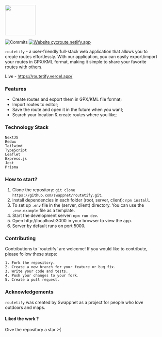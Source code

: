 <img align='center' src="client/public/logo.svg" width="100px">

![Commits](https://img.shields.io/github/commit-activity/m/swappnet/routetify)
[![Website cycroute.netlify.app](https://img.shields.io/website-up-down-green-red/http/shields.io.svg)](https://routetify.vercel.app/)

`routetify` - a user-friendly full-stack web application that allows you to create routes effortlessly. With our application, you can easily export/import your routes in GPX/KML format, making it simple to share your favorite routes with others.

Live - https://routetify.vercel.app/

### Features

- Create routes and export them in GPX/KML file format;
- Import routes to editor;
- Save the route and open it in the future when you want;
- Search your location & create routes where you like;

### Technology Stack

    NextJS
    Redux
    Tailwind
    TypeScript
    Leaflet
    Express.js
    Jest
    Prisma

### How to start?

1.  Clone the repository: `git clone https://github.com/swappnet/routetify.git`.
2.  Install dependencies in each folder (root, server, client): `npm install`.
3.  To set up `.env` file in the (server, client) directory. You can use the `.env.example` file as a template.
4.  Start the development server: `npm run dev`.
5.  Open http://localhost:3000 in your browser to view the app.
6.  Server by default runs on port 5000.

### Contributing

Contributions to 'routetify' are welcome! If you would like to contribute, please follow these steps:

    1. Fork the repository.
    2. Create a new branch for your feature or bug fix.
    3. Write your code and tests.
    4. Push your changes to your fork.
    5. Create a pull request.

### Acknowledgements

`routetify` was created by Swappnet as a project for people who love outdoors and maps.

<h4>Liked the work ?</h4>
Give the repository a star :-)
